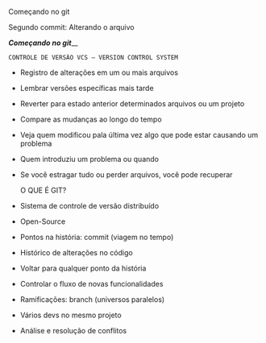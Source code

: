 Começando no git

Segundo commit:
Alterando o arquivo 

_________________________Começando no git___________________________

	CONTROLE DE VERSÃO VCS – VERSION CONTROL SYSTEM

- Registro de alterações em um ou mais arquivos

- Lembrar versões específicas mais tarde

- Reverter para estado anterior determinados arquivos ou um projeto

- Compare as mudanças ao longo do tempo

- Veja quem modificou pala última vez algo que pode estar causando um problema

- Quem introduziu um problema ou quando

- Se você estragar tudo ou perder arquivos, você pode recuperar


	O QUE É GIT?

- Sistema de controle de versão distribuído

- Open-Source

- Pontos na história: commit (viagem no tempo)

- Histórico de alterações no código

- Voltar para qualquer ponto da história

- Controlar o fluxo de novas funcionalidades

- Ramificações: branch (universos paralelos)

- Vários devs no mesmo projeto

- Análise e resolução de conflitos
